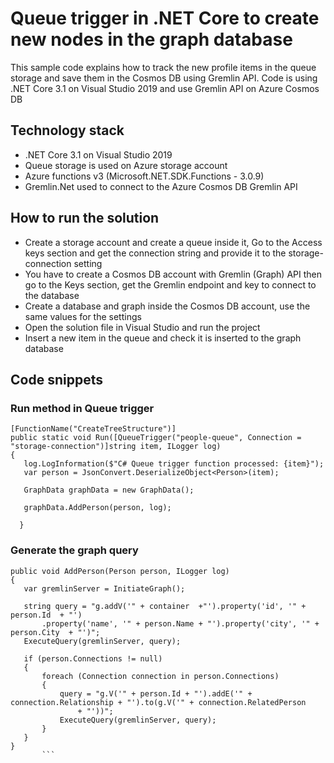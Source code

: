 # Queue trigger in .NET Core to create new nodes in the graph database

This sample code explains how to track the new profile items in the queue storage and save them in the Cosmos DB using Gremlin API. Code is using .NET Core 3.1 on Visual Studio 2019 and use Gremlin API on Azure Cosmos DB

## Technology stack
* .NET Core 3.1 on Visual Studio 2019
* Queue storage is used on Azure storage account
* Azure functions v3 (Microsoft.NET.SDK.Functions - 3.0.9) 
* Gremlin.Net used to connect to the Azure Cosmos DB Gremlin API  

## How to run the solution
 * Create a storage account and create a queue inside it, Go to the Access keys section and get the connection string and provide it to the storage-connection setting
 * You have to create a Cosmos DB account with Gremlin (Graph) API then go to the Keys section, get the Gremlin endpoint and key to connect to the database
 * Create a database and graph inside the Cosmos DB account, use the same values for the settings
 * Open the solution file in Visual Studio and run the project
 * Insert a new item in the queue and check it is inserted to the graph database
 
 ## Code snippets
 ### Run method in Queue trigger
 ```
 [FunctionName("CreateTreeStructure")]
 public static void Run([QueueTrigger("people-queue", Connection = "storage-connection")]string item, ILogger log)
 {
    log.LogInformation($"C# Queue trigger function processed: {item}");
    var person = JsonConvert.DeserializeObject<Person>(item);

    GraphData graphData = new GraphData();

    graphData.AddPerson(person, log);

   }
 ```
### Generate the graph query
 ```
 public void AddPerson(Person person, ILogger log)
 {
    var gremlinServer = InitiateGraph();
            
    string query = "g.addV('" + container  +"').property('id', '" + person.Id  + "')
        .property('name', '" + person.Name + "').property('city', '" + person.City  + "')";
    ExecuteQuery(gremlinServer, query);
    
    if (person.Connections != null)
    {
        foreach (Connection connection in person.Connections)
        {
            query = "g.V('" + person.Id + "').addE('" + connection.Relationship + "').to(g.V('" + connection.RelatedPerson 
                + "'))";
            ExecuteQuery(gremlinServer, query);
        }
    }
}
        ```

